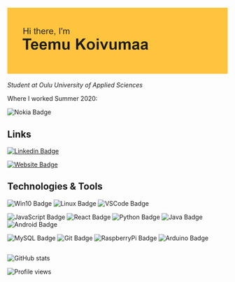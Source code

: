 ![Header Image](https://github.com/Teemukoivumaa/Teemukoivumaa/blob/master/header.png)

<p><em>Student at Oulu University of Applied Sciences</em></p>
<p>Where I worked Summer 2020:</p>

![Nokia Badge](https://img.shields.io/badge/-Nokia-124191?style=flat-square&logo=Nokia&logoColor=white)

## Links
[![Linkedin Badge](https://img.shields.io/badge/-TeemuKoivumaa-blue?style=flat-square&logo=Linkedin&logoColor=white&link=https://www.linkedin.com/in/teemukoivumaa/)](https://www.linkedin.com/in/teemukoivumaa/)

[![Website Badge](https://img.shields.io/badge/-teemukoivumaa.github.io/website/-e34f26?style=flat-square&logo=HTML5&logoColor=white&&link=teemukoivumaa.github.io/website/)](https://teemukoivumaa.github.io/website/)

## Technologies & Tools
![Win10 Badge](https://img.shields.io/badge/MainOS-Win10-informational?style=flat&logo=windows&logoColor=white&color=FFC43D)
![Linux Badge](https://img.shields.io/badge/SecondaryOS-Linux-informational?style=flat&logo=linux&logoColor=white&color=FFC43D)
![VSCode Badge](https://img.shields.io/badge/MainEditor-VSCode-informational?style=flat&logo=visual-studio-code&logoColor=white&color=FFC43D)

![JavaScript Badge](https://img.shields.io/badge/Code-JavaScript-informational?style=flat&logo=javascript&logoColor=white&color=FFC43D)
![React Badge](https://img.shields.io/badge/Code-React-informational?style=flat&logo=react&logoColor=white&color=FFC43D)
![Python Badge](https://img.shields.io/badge/Code-Python-informational?style=flat&logo=python&logoColor=white&color=FFC43D)
![Java Badge](https://img.shields.io/badge/Code-Java-informational?style=flat&logo=java&logoColor=white&color=FFC43D)
![Android Badge](https://img.shields.io/badge/Code-Android-informational?style=flat&logo=android&logoColor=white&color=FFC43D)

![MySQL Badge](https://img.shields.io/badge/Tools-MySQL-informational?style=flat&logo=MySQL&logoColor=white&color=FFC43D)
![Git Badge](https://img.shields.io/badge/Tools-Git-informational?style=flat&logo=git&logoColor=white&color=FFC43D)
![RaspberryPi Badge](https://img.shields.io/badge/Tools-RaspberryPi-informational?style=flat&logo=raspberry-pi&logoColor=white&color=FFC43D)
![Arduino Badge](https://img.shields.io/badge/Tools-Arduino-informational?style=flat&logo=arduino&logoColor=white&color=FFC43D)

##
![GitHub stats](https://github-readme-stats.vercel.app/api?username=Teemukoivumaa&show_icons=true)  

![Profile views](https://komarev.com/ghpvc/?username=Teemukoivumaa&color=FFC43D)
<!--
**Teemukoivumaa/Teemukoivumaa** is a ✨ _special_ ✨ repository because its `README.md` (this file) appears on your GitHub profile.

Here are some ideas to get you started:

- 🔭 I’m currently working on ...
- 🌱 I’m currently learning ...
- 👯 I’m looking to collaborate on ...
- 🤔 I’m looking for help with ...
- 💬 Ask me about ...
- 📫 How to reach me: ...
- 😄 Pronouns: ...
- ⚡ Fun fact: ...
-->
